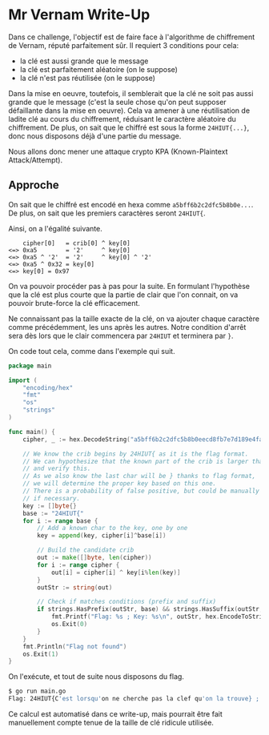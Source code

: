 # Mr Vernam Write-Up

Dans ce challenge, l'objectif est de faire face à l'algorithme de chiffrement de Vernam, réputé parfaitement sûr.
Il requiert 3 conditions pour cela:
- la clé est aussi grande que le message
- la clé est parfaitement aléatoire (on le suppose)
- la clé n'est pas réutilisée (on le suppose)

Dans la mise en oeuvre, toutefois, il semblerait que la clé ne soit pas aussi grande que le message (c'est la seule chose qu'on peut supposer défaillante dans la mise en oeuvre).
Cela va amener à une réutilisation de ladite clé au cours du chiffrement, réduisant le caractère aléatoire du chiffrement.
De plus, on sait que le chiffré est sous la forme `24HIUT{...}`, donc nous disposons déjà d'une partie du message.

Nous allons donc mener une attaque crypto KPA (Known-Plaintext Attack/Attempt).

## Approche

On sait que le chiffré est encodé en hexa comme `a5bff6b2c2dfc5b8b0e...`.
De plus, on sait que les premiers caractères seront `24HIUT{`.

Ainsi, on a l'égalité suivante.
```
    cipher[0]   = crib[0] ^ key[0]
<=> 0xa5        = '2'     ^ key[0]
<=> 0xa5 ^ '2'  = '2'     ^ key[0] ^ '2'
<=> 0xa5 ^ 0x32 = key[0]
<=> key[0] = 0x97
```

On va pouvoir procéder pas à pas pour la suite.
En formulant l'hypothèse que la clé est plus courte que la partie de clair que l'on connait, on va pouvoir brute-force la clé efficacement.

Ne connaissant pas la taille exacte de la clé, on va ajouter chaque caractère comme précédemment, les uns après les autres.
Notre condition d'arrêt sera dès lors que le clair commencera par `24HIUT` et terminera par `}`.

On code tout cela, comme dans l'exemple qui suit.
```go
package main

import (
	"encoding/hex"
	"fmt"
	"os"
	"strings"
)

func main() {
	cipher, _ := hex.DecodeString("a5bff6b2c2dfc5b8b0eecd8fb7e7d189e4facbdcf8e59e95f2abdd93f2f9dd93f2abce9ae4abd29ab7e8d29ef1abcf8eb0e4d0dbfbea9e8fe5e4cb8df2f6")

	// We know the crib begins by 24HIUT{ as it is the flag format.
	// We can hypothesize that the known part of the crib is larger that the key
	// and verify this.
	// As we also know the last char will be } thanks to flag format,
	// we will determine the proper key based on this one.
	// There is a probability of false positive, but could be manually skipped
	// if necessary.
	key := []byte{}
	base := "24HIUT{"
	for i := range base {
		// Add a known char to the key, one by one
		key = append(key, cipher[i]^base[i])

		// Build the candidate crib
		out := make([]byte, len(cipher))
		for i := range cipher {
			out[i] = cipher[i] ^ key[i%len(key)]
		}
		outStr := string(out)

		// Check if matches conditions (prefix and suffix)
		if strings.HasPrefix(outStr, base) && strings.HasSuffix(outStr, "}") {
			fmt.Printf("Flag: %s ; Key: %s\n", outStr, hex.EncodeToString(key))
			os.Exit(0)
		}
	}
	fmt.Println("Flag not found")
	os.Exit(1)
}
```

On l'exécute, et tout de suite nous disposons du flag.

```bash
$ go run main.go
Flag: 24HIUT{C'est lorsqu'on ne cherche pas la clef qu'on la trouve} ; Key: 978bbefb
```

Ce calcul est automatisé dans ce write-up, mais pourrait être fait manuellement compte tenue de la taille de clé ridicule utilisée.
